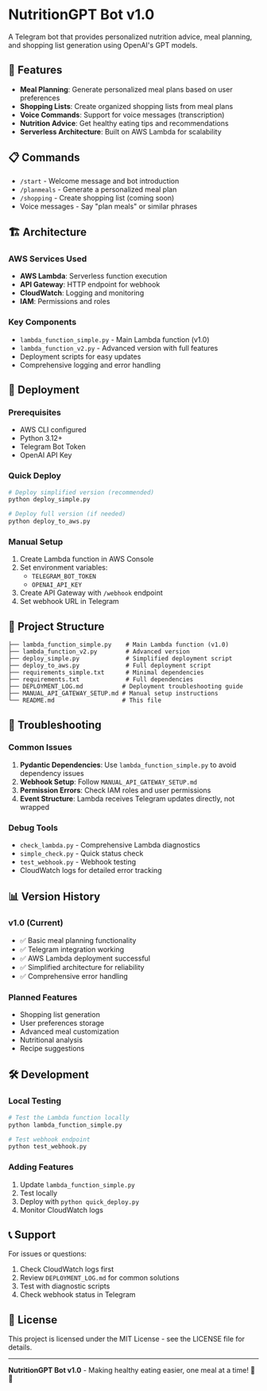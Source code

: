 # NutritionGPT Bot v1.0

A Telegram bot that provides personalized nutrition advice, meal planning, and shopping list generation using OpenAI's GPT models.

## 🚀 Features

- **Meal Planning**: Generate personalized meal plans based on user preferences
- **Shopping Lists**: Create organized shopping lists from meal plans
- **Voice Commands**: Support for voice messages (transcription)
- **Nutrition Advice**: Get healthy eating tips and recommendations
- **Serverless Architecture**: Built on AWS Lambda for scalability

## 📋 Commands

- `/start` - Welcome message and bot introduction
- `/planmeals` - Generate a personalized meal plan
- `/shopping` - Create shopping list (coming soon)
- Voice messages - Say "plan meals" or similar phrases

## 🏗️ Architecture

### AWS Services Used
- **AWS Lambda**: Serverless function execution
- **API Gateway**: HTTP endpoint for webhook
- **CloudWatch**: Logging and monitoring
- **IAM**: Permissions and roles

### Key Components
- `lambda_function_simple.py` - Main Lambda function (v1.0)
- `lambda_function_v2.py` - Advanced version with full features
- Deployment scripts for easy updates
- Comprehensive logging and error handling

## 🚀 Deployment

### Prerequisites
- AWS CLI configured
- Python 3.12+
- Telegram Bot Token
- OpenAI API Key

### Quick Deploy
```bash
# Deploy simplified version (recommended)
python deploy_simple.py

# Deploy full version (if needed)
python deploy_to_aws.py
```

### Manual Setup
1. Create Lambda function in AWS Console
2. Set environment variables:
   - `TELEGRAM_BOT_TOKEN`
   - `OPENAI_API_KEY`
3. Create API Gateway with `/webhook` endpoint
4. Set webhook URL in Telegram

## 📁 Project Structure

```
├── lambda_function_simple.py    # Main Lambda function (v1.0)
├── lambda_function_v2.py        # Advanced version
├── deploy_simple.py             # Simplified deployment script
├── deploy_to_aws.py             # Full deployment script
├── requirements_simple.txt      # Minimal dependencies
├── requirements.txt             # Full dependencies
├── DEPLOYMENT_LOG.md           # Deployment troubleshooting guide
├── MANUAL_API_GATEWAY_SETUP.md # Manual setup instructions
└── README.md                   # This file
```

## 🔧 Troubleshooting

### Common Issues
1. **Pydantic Dependencies**: Use `lambda_function_simple.py` to avoid dependency issues
2. **Webhook Setup**: Follow `MANUAL_API_GATEWAY_SETUP.md`
3. **Permission Errors**: Check IAM roles and user permissions
4. **Event Structure**: Lambda receives Telegram updates directly, not wrapped

### Debug Tools
- `check_lambda.py` - Comprehensive Lambda diagnostics
- `simple_check.py` - Quick status check
- `test_webhook.py` - Webhook testing
- CloudWatch logs for detailed error tracking

## 📊 Version History

### v1.0 (Current)
- ✅ Basic meal planning functionality
- ✅ Telegram integration working
- ✅ AWS Lambda deployment successful
- ✅ Simplified architecture for reliability
- ✅ Comprehensive error handling

### Planned Features
- Shopping list generation
- User preferences storage
- Advanced meal customization
- Nutritional analysis
- Recipe suggestions

## 🛠️ Development

### Local Testing
```bash
# Test the Lambda function locally
python lambda_function_simple.py

# Test webhook endpoint
python test_webhook.py
```

### Adding Features
1. Update `lambda_function_simple.py`
2. Test locally
3. Deploy with `python quick_deploy.py`
4. Monitor CloudWatch logs

## 📞 Support

For issues or questions:
1. Check CloudWatch logs first
2. Review `DEPLOYMENT_LOG.md` for common solutions
3. Test with diagnostic scripts
4. Check webhook status in Telegram

## 📄 License

This project is licensed under the MIT License - see the LICENSE file for details.

---

**NutritionGPT Bot v1.0** - Making healthy eating easier, one meal at a time! 🍎🥗 